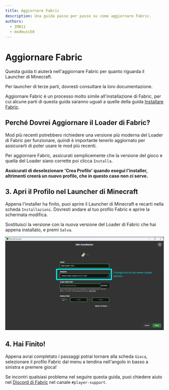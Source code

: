 ```yaml
---
title: Aggiornare Fabric
description: Una guida passo per passo su come aggiornare Fabric.
authors:
  - IMB11
  - modmuss50
---
```


# Aggiornare Fabric

Questa guida ti aiuterà nell'aggiornare Fabric per quanto riguarda il Launcher di Minecraft.

Per launcher di terze parti, dovresti consultare la loro documentazione.

Aggiornare Fabric è un processo molto simile all'installazione di Fabric, per cui alcune parti di questa guida saranno uguali a quelle della guida [Installare Fabric](./installing-fabric.md).

## Perché Dovrei Aggiornare il Loader di Fabric?

Mod più recenti potrebbero richiedere una versione più moderna del Loader di Fabric per funzionare, quindi è importante tenerlo aggiornato per assicurarti di poter usare le mod più recenti.

<!-- Include steps from installing guide, no need to repeat them. -->

<!--@include: ./installing-fabric.md{12,41}-->

Per aggiornare Fabric, assicurati semplicemente che la versione del gioco e quella del Loader siano corrette poi clicca `Installa`.

**Assicurati di deselezionare 'Crea Profilo' quando esegui l'installer, altrimenti creerà un nuovo profilo, che in questo caso non ci serve.**

## 3. Apri il Profilo nel Launcher di Minecraft

Appena l'installer ha finito, puoi aprire il Launcher di Minecraft e recarti nella scheda `Installazioni`. Dovresti andare al tuo profilo Fabric e aprire la schermata modifica.

Sostituisci la versione con la nuova versione del Loader di Fabric che hai appena installato, e premi `Salva`.

![Aggiornare la versione del Loader di Fabric nel Launcher di Minecraft.](/assets/players/updating-fabric.png)

## 4. Hai Finito!

Appena avrai completato i passaggi potrai tornare alla scheda `Gioca`, selezionare il profilo Fabric dal menu a tendina nell'angolo in basso a sinistra e premere gioca!

Se incontri qualsiasi problema nel seguire questa guida, puoi chiedere aiuto nel [Discord di Fabric](https://discord.gg/v6v4pMv) nel canale `#player-support`.
